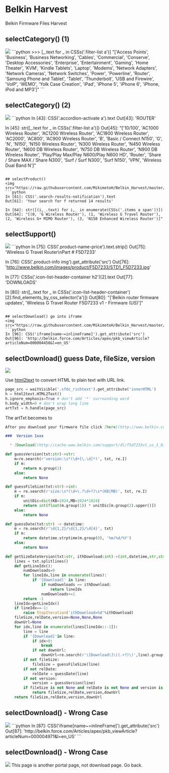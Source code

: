 
# Belkin Harvest
Belkin Firmware Files Harvest

## selectCategory() (1) 
<img src="https://raw.githubusercontent.com/MikimotoH/Belkin_Harvest/master/belkin_f.png" >
```python
>>>  [_.text for _ in CSSs('.filter-list a')]
"['Access Points', 'Business', 'Business Networking', 'Cables', 'Commercial', 'Conserve', 'Desktop Accessories', 'Enterprise', 'Entertainment', 'Gaming', 'Home Theater', 'KVM', 'Kindle Tablets', 'Laptop', 'Modems', 'Network Adapters', 'Network Cameras', 'Network Switches', 'Power', 'Powerline', 'Router', 'Samsung Phone and Tablet', 'Tablet', 'Thunderbolt', 'USB and Firewire', 'VoIP', 'WEMO', 'Yolk Case Creation', 'iPad', 'iPhone 5', 'iPhone 6', 'iPhone, iPod and MP3']"
```

## selectCategory() (2) 
<img src="https://raw.githubusercontent.com/MikimotoH/Belkin_Harvest/master/belkin_f_Router.png" >
```python
In [43]: CSS('.accordion-activate a').text
Out[43]: 'ROUTER'

In [45]: str([_.text for _ in CSSs('.filter-list a')])
Out[45]: "['10/100', 'AC1000 Wireless Router', 'AC1200 Wireless Router', 'AC1800 Wireless Router', 'AC2000', 'AC800', 'AC900 Wireless Router', 'B', 'Basic / Connect N150', 'G', 'N', 'N150', 'N150 Wireless Router', 'N300 Wireless Router', 'N450 Wireless Router', 'N600 DB Wireless Router', 'N750 DB Wireless Router', 'N900 DB Wireless Router', 'Play/Play Max/Play N600/Play N600 HD', 'Router', 'Share / Share MAX / Share N300', 'Surf / Surf N300', 'Surf N150', 'VPN', 'Wireless Dual Band N']"
```

## selectProduct()
<img src="https://raw.githubusercontent.com/MikimotoH/Belkin_Harvest/master/belkin_f_Router_G.png">
```python
In [61]: CSS('.search-results-notification').text
Out[61]: 'Your search for f returned 14 results'

In [64]: str([(i,_.text) for i,_ in enumerate(CSSs('.items a span'))])
Out[64]: "[(0, 'G Wireless Router'), (1, 'Wireless G Travel Router'), (2, 'Wireless G+ MIMO Router'), (3, 'N150 Enhanced Wireless Router')]"
```

## selectSupport()
<img src="https://raw.githubusercontent.com/MikimotoH/Belkin_Harvest/master/belkin_f_Router_G_Wireless_G_Travel_Router.png">
```python
In [75]: CSS('.product-name-price').text.strip()
Out[75]: 'Wireless G Travel Router\nPart # F5D7233'

In [76]: CSS('.product-info img').get_attribute('src')
Out[76]: 'http://www.belkin.com/images/product/F5D7233/STD1_F5D7233.jpg'

In [77]: CSSs('.icon-list-header-container h2')[2].text
Out[77]: 'DOWNLOADS'

In [80]: str([_.text for _ in CSSs('.icon-list-header-container')[2].find_elements_by_css_selector('a')])
Out[80]: "['Belkin router firmware updates', 'Wireless G Travel Router F5D7233 v1 - Firmware (US)']"
```

## selectDownload() go into iframe
<img src="https://raw.githubusercontent.com/MikimotoH/Belkin_Harvest/master/belkin_art4450.png">
```python
In [96]: CSS('iframe[name~=inlineFrame]').get_attribute('src')
Out[96]: 'http://belkin.force.com/Articles/apex/pkb_viewArticle?articleNum=000004450&l=en_US'
```

## selectDownload() guess Date, fileSize, version
<img src="https://raw.githubusercontent.com/MikimotoH/Belkin_Harvest/master/belkin_F5D7233v1_Download.png">

Use [html2text](https://github.com/aaronsw/html2text) to convert HTML to plain text with URL link.
```python
page_src = waitVisible('.sfdc_richtext').get_attribute('innerHTML')
h = html2text.HTML2Text()
h.ignore_emphasis=True # don't add '*' surrounding word
h.body_width=0 # don't wrap long line
artTxt = h.handle(page_src)
```

The artTxt becomes to
```markdown
After you download your firmware file click [here](http://www.belkin.com/us/support-article?articleNum=10797) for installation instructions.  

###  Version 1xxx

  * [Download](http://cache-www.belkin.com/support/dl/f5d7233v1_us_1_01_20.bin) version: 1.01.20, OS compatibility: Any, size: 768KB
```

```python
def guessVersion(txt:str)->str:
    m=re.search(r'version:\s*(\d+[\.\d]*)', txt, re.I)
    if m:
        return m.group(1)
    else:
        return None

def guessFileSize(txt:str)->int:
    m = re.search(r'size:\s*(\d+\.?\d+?)\s*(KB|MB)', txt, re.I)
    if m:
        unitDic=dict(KB=1024,MB=1024*1024)
        return int(float(m.group(1)) * unitDic[m.group(2).upper()])
    else:
        return None

def guessDate(txt:str) -> datetime:
    m = re.search(r'\d{1,2}/\d{1,2}/\d{4}', txt)
    if m:
        return datetime.strptime(m.group(0), '%m/%d/%Y')
    else:
        return None

def getSizeDateVersion(txt:str, ithDownload:int)->(int,datetime,str,str):
    lines = txt.splitlines()
    def getLineIdx():
        numDownloads=0
        for lineIdx,line in enumerate(lines):
            if '[Download]' in line:
                if numDownloads == ithDownload:
                    return lineIdx
                numDownloads+=1
        return -1
    lineIdx=getLineIdx()
    if lineIdx==-1:
        raise StopIteration('ithDownload=%d'%ithDownload)
    fileSize,relDate,version=None,None,None
    downUrl=None
    for idx,line in enumerate(lines[lineIdx::-1]):
        line = line
        if '[Download]'in line:
            if idx>0:
                break
            if not downUrl:
                downUrl=re.search(r'\[Download\]\((.+?)\)',line).group(1)
        if not fileSize:
            fileSize = guessFileSize(line)
        if not relDate:
            relDate = guessDate(line)
        if not version:
            version = guessVersion(line)
        if fileSize is not None and relDate is not None and version is not None:
            return fileSize,relDate,version,downUrl
    return fileSize,relDate,version,downUrl
```

## selectDownload() - Wrong Case
<img src="https://raw.githubusercontent.com/MikimotoH/Belkin_Harvest/master/belkin_art_4971.png">
```python
In [87]: CSS('iframe[name~=inlineFrame]').get_attribute('src')
Out[87]: 'http://belkin.force.com/Articles/apex/pkb_viewArticle?articleNum=000004971&l=en_US'
```

## selectDownload() - Wrong Case
<img src="https://raw.githubusercontent.com/MikimotoH/Belkin_Harvest/master/belkin_art_23.png">
This page is another portal page, not download page. Go back. 

